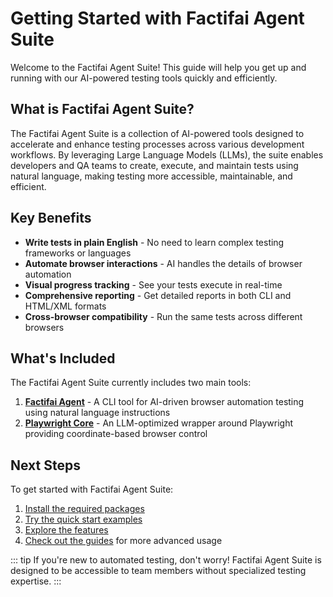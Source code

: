 # Getting Started with Factifai Agent Suite

Welcome to the Factifai Agent Suite! This guide will help you get up and running with our AI-powered testing tools quickly and efficiently.

## What is Factifai Agent Suite?

The Factifai Agent Suite is a collection of AI-powered tools designed to accelerate and enhance testing processes across various development workflows. By leveraging Large Language Models (LLMs), the suite enables developers and QA teams to create, execute, and maintain tests using natural language, making testing more accessible, maintainable, and efficient.

## Key Benefits

- **Write tests in plain English** - No need to learn complex testing frameworks or languages
- **Automate browser interactions** - AI handles the details of browser automation
- **Visual progress tracking** - See your tests execute in real-time
- **Comprehensive reporting** - Get detailed reports in both CLI and HTML/XML formats
- **Cross-browser compatibility** - Run the same tests across different browsers

## What's Included

The Factifai Agent Suite currently includes two main tools:

1. **[Factifai Agent](/tools/factifai-agent/)** - A CLI tool for AI-driven browser automation testing using natural language instructions
2. **[Playwright Core](/tools/playwright-core/)** - An LLM-optimized wrapper around Playwright providing coordinate-based browser control

## Next Steps

To get started with Factifai Agent Suite:

1. [Install the required packages](/getting-started/installation)
2. [Try the quick start examples](/getting-started/quick-start)
3. [Explore the features](/features/)
4. [Check out the guides](/guides/) for more advanced usage

::: tip
If you're new to automated testing, don't worry! Factifai Agent Suite is designed to be accessible to team members without specialized testing expertise.
:::
